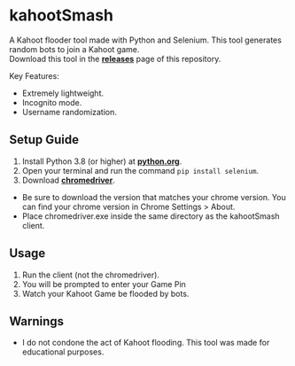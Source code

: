 # kahootSmash
A Kahoot flooder tool made with Python and Selenium. This tool generates random bots to join a Kahoot game.  
Download this tool in the [__releases__](https://github.com/switchmeep/kahootSmash/releases) page of this repository.  

Key Features:
 - Extremely lightweight.
 - Incognito mode.
 - Username randomization.

## Setup Guide
1. Install Python 3.8 (or higher) at [**python.org**](python.org).
2. Open your terminal and run the command `pip install selenium`.
3. Download [**chromedriver**](https://chromedriver.chromium.org/downloads).
 - Be sure to download the version that matches your chrome version. You can find your chrome version in Chrome Settings > About.  
 - Place chromedriver.exe inside the same directory as the kahootSmash client.

## Usage
1. Run the client (not the chromedriver).
2. You will be prompted to enter your Game Pin
3. Watch your Kahoot Game be flooded by bots.

## Warnings
- I do not condone the act of Kahoot flooding. This tool was made for educational purposes.
